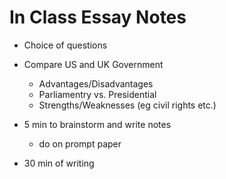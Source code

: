 In Class Essay Notes
====================

-   Choice of questions
-   Compare US and UK Government
    -   Advantages/Disadvantages
    -   Parliamentry vs. Presidential
    -   Strengths/Weaknesses (eg civil rights etc.)

-   5 min to brainstorm and write notes
    -   do on prompt paper

-   30 min of writing

